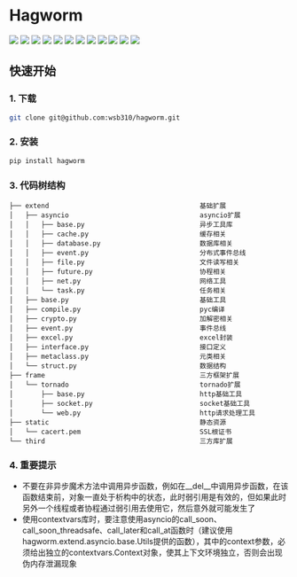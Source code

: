 # Hagworm

![](https://img.shields.io/pypi/v/hagworm.svg)
![](https://img.shields.io/pypi/format/hagworm.svg)
![](https://img.shields.io/pypi/implementation/hagworm.svg)
![](https://img.shields.io/pypi/pyversions/hagworm.svg)
![](https://img.shields.io/github/license/wsb310/hagworm.svg)
![](https://img.shields.io/github/languages/code-size/wsb310/hagworm.svg)
![](https://img.shields.io/github/repo-size/wsb310/hagworm.svg)
![](https://img.shields.io/github/downloads/wsb310/hagworm/total.svg)
![](https://img.shields.io/github/forks/wsb310/hagworm.svg)
![](https://img.shields.io/github/stars/wsb310/hagworm.svg)
![](https://img.shields.io/github/watchers/wsb310/hagworm.svg)
![](https://img.shields.io/github/last-commit/wsb310/hagworm.svg)

## 快速开始

### 1. 下载

```bash
git clone git@github.com:wsb310/hagworm.git
```

### 2. 安装

```bash
pip install hagworm
```

### 3. 代码树结构

```text
├── extend                                      基础扩展
│   ├── asyncio                                 asyncio扩展
│   │   ├── base.py                             异步工具库
│   │   ├── cache.py                            缓存相关
│   │   ├── database.py                         数据库相关
│   │   ├── event.py                            分布式事件总线
│   │   ├── file.py                             文件读写相关
│   │   ├── future.py                           协程相关
│   │   ├── net.py                              网络工具
│   │   └── task.py                             任务相关
│   ├── base.py                                 基础工具
│   ├── compile.py                              pyc编译
│   ├── crypto.py                               加解密相关
│   ├── event.py                                事件总线
│   ├── excel.py                                excel封装
│   ├── interface.py                            接口定义
│   ├── metaclass.py                            元类相关
│   └── struct.py                               数据结构
├── frame                                       三方框架扩展
│   └── tornado                                 tornado扩展
│       ├── base.py                             http基础工具
│       ├── socket.py                           socket基础工具
│       └── web.py                              http请求处理工具
├── static                                      静态资源
│   └── cacert.pem                              SSL根证书
└── third                                       三方库扩展
```

### 4. 重要提示

* 不要在非异步魔术方法中调用异步函数，例如在__del__中调用异步函数，在该函数结束前，对象一直处于析构中的状态，此时弱引用是有效的，但如果此时另外一个线程或者协程通过弱引用去使用它，然后意外就可能发生了
* 使用contextvars库时，要注意使用asyncio的call_soon、call_soon_threadsafe、call_later和call_at函数时（建议使用hagworm.extend.asyncio.base.Utils提供的函数），其中的context参数，必须给出独立的contextvars.Context对象，使其上下文环境独立，否则会出现伪内存泄漏现象
